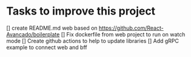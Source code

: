 # Tasks to improve this project

[] create README.md
   web based on https://github.com/React-Avancado/boilerplate
[] Fix dockerfile from web project to run on watch mode
[] Create github actions to help to update libraries
[] Add gRPC example to connect web and bff